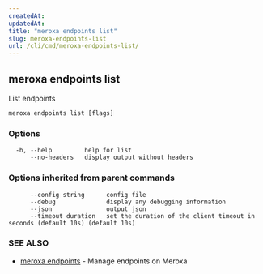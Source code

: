 ```yaml
---
createdAt: 
updatedAt: 
title: "meroxa endpoints list"
slug: meroxa-endpoints-list
url: /cli/cmd/meroxa-endpoints-list/
---
```

## meroxa endpoints list

List endpoints

```
meroxa endpoints list [flags]
```

### Options

```
  -h, --help         help for list
      --no-headers   display output without headers
```

### Options inherited from parent commands

```
      --config string      config file
      --debug              display any debugging information
      --json               output json
      --timeout duration   set the duration of the client timeout in seconds (default 10s) (default 10s)
```

### SEE ALSO

* [meroxa endpoints](/cli/cmd/meroxa-endpoints/)	 - Manage endpoints on Meroxa

